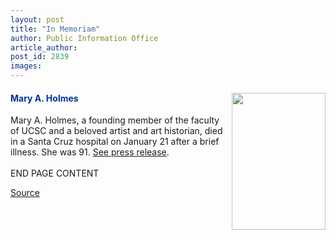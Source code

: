```yaml
---
layout: post
title: "In Memoriam"
author: Public Information Office
article_author: 
post_id: 2839
images:
---
```


<h4>
  <img align="right" border="0" height="219" src="../art/holmes_mary.150.jpg" width="150" alt=""><font color="#003399">Mary A. Holmes</font>
</h4>
<p>
  Mary A. Holmes, a founding member of the faculty of UCSC and a beloved artist and art historian, died in a Santa Cruz hospital on January 21 after a brief illness. She was 91. <a href="http://www.ucsc.edu/news_events/press_releases/01-02/01-23.holmes.html">See press release</a>.<br>
  <br>
  END PAGE CONTENT
</p>
<p><a href="http://www1.ucsc.edu/currents/01-02/01-21/inmemoriam.html" title="Permalink to inmemoriam">Source</a></p>

